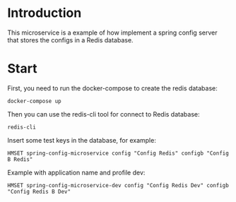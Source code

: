 # Introduction

This microservice is a example of how implement a spring config server that stores the configs in a Redis database.

# Start

First, you need to run the docker-compose to create the redis database:

```
docker-compose up
```

Then you can use the redis-cli tool for connect to Redis database:

```
redis-cli
``` 

Insert some test keys in the database, for example:

```
HMSET spring-config-microservice config "Config Redis" configb "Config B Redis"
```
Example with application name and profile dev:

```
HMSET spring-config-microservice-dev config "Config Redis Dev" configb "Config Redis B Dev"
```